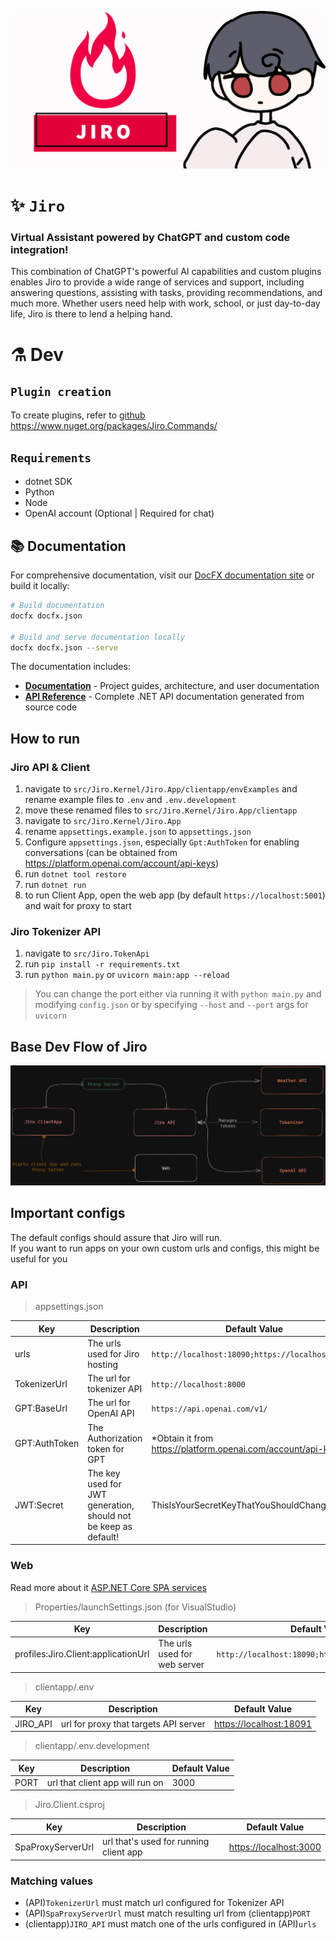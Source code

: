 <p align="center">
    <img src="assets/JiroBanner.png" style="border-radius: 15px;"/>
</p>

# ✨ `Jiro`
### Virtual Assistant powered by ChatGPT and custom code integration! 
This combination of ChatGPT's powerful AI capabilities and custom plugins enables Jiro to provide a wide range of services and support, including answering questions, assisting with tasks, providing recommendations, and much more. Whether users need help with work, school, or just day-to-day life, Jiro is there to lend a helping hand.

# ⚗️ Dev
## `Plugin creation`
To create plugins, refer to [github](https://github.com/HueByte/Jiro.Libs) https://www.nuget.org/packages/Jiro.Commands/

## `Requirements`
- dotnet SDK
- Python
- Node
- OpenAI account (Optional | Required for chat)

## 📚 Documentation

For comprehensive documentation, visit our [DocFX documentation site](generated/index.html) or build it locally:

```bash
# Build documentation
docfx docfx.json

# Build and serve documentation locally
docfx docfx.json --serve
```

The documentation includes:

- **[Documentation](generated/docs/)** - Project guides, architecture, and user documentation
- **[API Reference](generated/api/)** - Complete .NET API documentation generated from source code

## How to run

### **Jiro API & Client**

1. navigate to `src/Jiro.Kernel/Jiro.App/clientapp/envExamples` and rename example files to `.env` and `.env.development`
2. move these renamed files to `src/Jiro.Kernel/Jiro.App/clientapp`
3. navigate to `src/Jiro.Kernel/Jiro.App`
4. rename `appsettings.example.json` to `appsettings.json`
5. Configure `appsettings.json`, especially `Gpt:AuthToken` for enabling conversations (can be obtained from <https://platform.openai.com/account/api-keys>)
6. run `dotnet tool restore`
7. run `dotnet run`
8. to run Client App, open the web app (by default `https://localhost:5001`) and wait for proxy to start

### **Jiro Tokenizer API**

1. navigate to `src/Jiro.TokenApi`
2. run `pip install -r requirements.txt`
3. run `python main.py` or `uvicorn main:app --reload`

> You can change the port either via running it with `python main.py` and modifying `config.json` or by specifying `--host` and `--port` args for `uvicorn`

## Base Dev Flow of Jiro

![DevFlow](assets/JiroDevFlow.png)

## Important configs

The default configs should assure that Jiro will run.<br />
If you want to run apps on your own custom urls and configs, this might be useful for you

### API

> appsettings.json

| Key | Description | Default Value |
| --- | --- | --- |
| urls | The urls used for Jiro hosting | `http://localhost:18090;https://localhost:18091` |
| TokenizerUrl | The url for tokenizer API | `http://localhost:8000` |
| GPT:BaseUrl | The url for OpenAI API | `https://api.openai.com/v1/` |
| GPT:AuthToken | The Authorization token for GPT | *Obtain it from <https://platform.openai.com/account/api-keys> |
| JWT:Secret | The key used for JWT generation, should not be keep as default! | ThisIsYourSecretKeyThatYouShouldChange |

### Web

Read more about it [ASP.NET Core SPA services](https://learn.microsoft.com/en-us/aspnet/core/client-side/spa/intro?view=aspnetcore-7.0)

> Properties/launchSettings.json (for VisualStudio)

| Key | Description | Default Value |
| --- | --- | --- |
| profiles:Jiro.Client:applicationUrl | The urls used for web server | `http://localhost:18090;https://localhost:18091` |

> clientapp/.env

| Key | Description | Default Value |
| --- | --- | --- |
| JIRO_API | url for proxy that targets API server | <https://localhost:18091> |

> clientapp/.env.development

| Key | Description | Default Value |
| --- | --- | --- |
| PORT | url that client app will run on | 3000 |

> Jiro.Client.csproj

| Key | Description | Default Value |
| --- | --- | --- |
| SpaProxyServerUrl | url that's used for running client app | <https://localhost:3000> |

### Matching values

- (API)`TokenizerUrl` must match url configured for Tokenizer API
- (API)`SpaProxyServerUrl` must match resulting url from (clientapp)`PORT`
- (clientapp)`JIRO_API` must match one of the urls configured in (API)`urls`